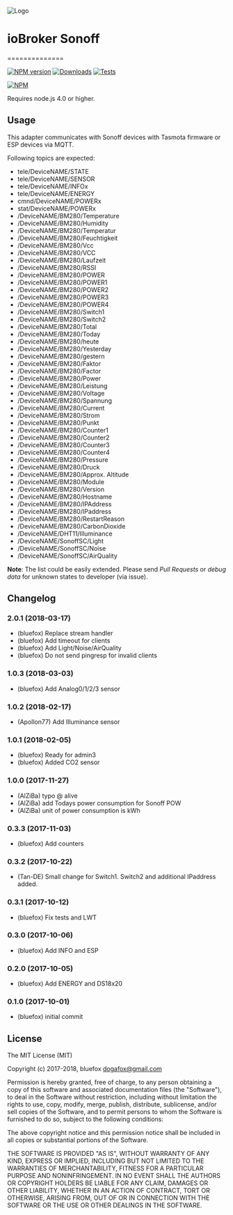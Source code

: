 ![Logo](admin/sonoff.png)
# ioBroker Sonoff
==============

[![NPM version](http://img.shields.io/npm/v/iobroker.sonoff.svg)](https://www.npmjs.com/package/iobroker.sonoff)
[![Downloads](https://img.shields.io/npm/dm/iobroker.sonoff.svg)](https://www.npmjs.com/package/iobroker.sonoff)
[![Tests](https://travis-ci.org/ioBroker/ioBroker.sonoff.svg?branch=master)](https://travis-ci.org/ioBroker/ioBroker.sonoff)

[![NPM](https://nodei.co/npm/iobroker.sonoff.png?downloads=true)](https://nodei.co/npm/iobroker.sonoff/)

Requires node.js 4.0 or higher.

## Usage

This adapter communicates with Sonoff devices with Tasmota firmware or ESP devices via MQTT.

Following topics are expected:
- tele/DeviceNAME/STATE
- tele/DeviceNAME/SENSOR
- tele/DeviceNAME/INFOx
- tele/DeviceNAME/ENERGY
- cmnd/DeviceNAME/POWERx
- stat/DeviceNAME/POWERx
- /DeviceNAME/BM280/Temperature
- /DeviceNAME/BM280/Humidity
- /DeviceNAME/BM280/Temperatur
- /DeviceNAME/BM280/Feuchtigkeit
- /DeviceNAME/BM280/Vcc
- /DeviceNAME/BM280/VCC
- /DeviceNAME/BM280/Laufzeit
- /DeviceNAME/BM280/RSSI
- /DeviceNAME/BM280/POWER
- /DeviceNAME/BM280/POWER1
- /DeviceNAME/BM280/POWER2
- /DeviceNAME/BM280/POWER3
- /DeviceNAME/BM280/POWER4
- /DeviceNAME/BM280/Switch1
- /DeviceNAME/BM280/Switch2
- /DeviceNAME/BM280/Total
- /DeviceNAME/BM280/Today
- /DeviceNAME/BM280/heute
- /DeviceNAME/BM280/Yesterday
- /DeviceNAME/BM280/gestern
- /DeviceNAME/BM280/Faktor
- /DeviceNAME/BM280/Factor
- /DeviceNAME/BM280/Power
- /DeviceNAME/BM280/Leistung
- /DeviceNAME/BM280/Voltage
- /DeviceNAME/BM280/Spannung
- /DeviceNAME/BM280/Current
- /DeviceNAME/BM280/Strom
- /DeviceNAME/BM280/Punkt
- /DeviceNAME/BM280/Counter1
- /DeviceNAME/BM280/Counter2
- /DeviceNAME/BM280/Counter3
- /DeviceNAME/BM280/Counter4
- /DeviceNAME/BM280/Pressure
- /DeviceNAME/BM280/Druck
- /DeviceNAME/BM280/Approx. Altitude
- /DeviceNAME/BM280/Module
- /DeviceNAME/BM280/Version
- /DeviceNAME/BM280/Hostname
- /DeviceNAME/BM280/IPAddress
- /DeviceNAME/BM280/IPaddress
- /DeviceNAME/BM280/RestartReason
- /DeviceNAME/BM280/CarbonDioxide
- /DeviceNAME/DHT11/Illuminance
- /DeviceNAME/SonoffSC/Light
- /DeviceNAME/SonoffSC/Noise
- /DeviceNAME/SonoffSC/AirQuality

**Note**: The list could be easily extended. Please send *Pull Requests* or *debug data* for unknown states to developer (via issue).

## Changelog

### 2.0.1 (2018-03-17)
* (bluefox) Replace stream handler
* (bluefox) Add timeout for clients
* (bluefox) Add Light/Noise/AirQuality
* (bluefox) Do not send pingresp for invalid clients

### 1.0.3 (2018-03-03)
* (bluefox) Add Analog0/1/2/3 sensor

### 1.0.2 (2018-02-17)
* (Apollon77) Add Illuminance sensor

### 1.0.1 (2018-02-05)
* (bluefox) Ready for admin3
* (bluefox) Added CO2 sensor

### 1.0.0 (2017-11-27)
* (AlZiBa) typo @ alive
* (AlZiBa) add Todays power consumption for Sonoff POW
* (AlZiBa) unit of power consumption is kWh

### 0.3.3 (2017-11-03)
* (bluefox) Add counters

### 0.3.2 (2017-10-22)
* (Tan-DE) Small change for Switch1. Switch2 and additional IPaddress added.

### 0.3.1 (2017-10-12)
* (bluefox) Fix tests and LWT

### 0.3.0 (2017-10-06)
* (bluefox) Add INFO and ESP

### 0.2.0 (2017-10-05)
* (bluefox) Add ENERGY and DS18x20

### 0.1.0 (2017-10-01)
* (bluefox) initial commit

## License

The MIT License (MIT)

Copyright (c) 2017-2018, bluefox <dogafox@gmail.com>

Permission is hereby granted, free of charge, to any person obtaining a copy
of this software and associated documentation files (the "Software"), to deal
in the Software without restriction, including without limitation the rights
to use, copy, modify, merge, publish, distribute, sublicense, and/or sell
copies of the Software, and to permit persons to whom the Software is
furnished to do so, subject to the following conditions:

The above copyright notice and this permission notice shall be included in
all copies or substantial portions of the Software.

THE SOFTWARE IS PROVIDED "AS IS", WITHOUT WARRANTY OF ANY KIND, EXPRESS OR
IMPLIED, INCLUDING BUT NOT LIMITED TO THE WARRANTIES OF MERCHANTABILITY,
FITNESS FOR A PARTICULAR PURPOSE AND NONINFRINGEMENT. IN NO EVENT SHALL THE
AUTHORS OR COPYRIGHT HOLDERS BE LIABLE FOR ANY CLAIM, DAMAGES OR OTHER
LIABILITY, WHETHER IN AN ACTION OF CONTRACT, TORT OR OTHERWISE, ARISING FROM,
OUT OF OR IN CONNECTION WITH THE SOFTWARE OR THE USE OR OTHER DEALINGS IN
THE SOFTWARE.
